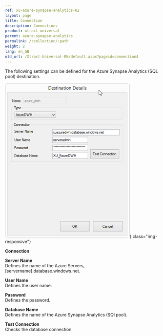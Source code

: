 ```yaml
---
ref: xu-azure-synapse-analytics-02
layout: page
title: Connection
description: Connections
product: xtract-universal
parent: azure-synapse-analytics
permalink: /:collection/:path
weight: 2
lang: en_GB
old_url: /Xtract-Universal-EN/default.aspx?pageid=connection4
---
```


The following settings can be defined for the Azure Synapse Analytics (SQL pool) destination.

![XU_AzureDWH_Verbindungen](/img/content/XU_AzureDWH_Verbindungen.png){:class="img-responsive"}

**Connection**

**Server Name**<br>
Defines the name of the Azure Servers, [servername].database.windows.net. 

**User Name**<br> 
Defines the user name.

**Password**<br>
Defines the password.

**Database Name**<br>
Defines the name of the Azure Synapse Analytics (SQl pool).
            
**Test Connection**<br>
Checks the database connection. 

